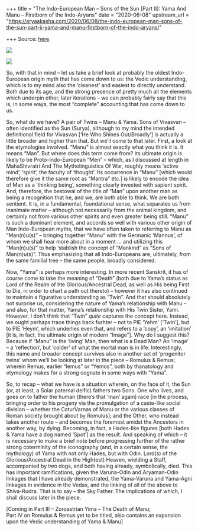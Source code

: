 +++
title = "The Indo-European Man – Sons of the Sun [Part II]: Yama And Manu – Firstborn of the Indo-Aryans"
date = "2020-06-08"
upstream_url = "https://aryaakasha.com/2020/06/08/the-indo-european-man-sons-of-the-sun-part-ii-yama-and-manu-firstborn-of-the-indo-aryans/"

+++
Source: [here](https://aryaakasha.com/2020/06/08/the-indo-european-man-sons-of-the-sun-part-ii-yama-and-manu-firstborn-of-the-indo-aryans/).



![](https://aryaakasha.files.wordpress.com/2020/06/manu-1.jpg)

![](https://aryaakasha.files.wordpress.com/2020/06/d9xzc8z-7323e6bb-1384-415a-ae03-16a7ec2736f1.jpg)

So, with that in mind – let us take a brief look at probably the oldest
Indo-European origin myth that has come down to us: the Vedic
understanding, which is to my mind also the ‘cleanest’ and easiest to
directly understand. Both due to its age, and the strong presence of
pretty much all the elements which underpin other, later iterations – we
can probably fairly say that this is, in some ways, the most “complete”
accounting that has come down to us.

So, what do we have? A pair of Twins – Manu & Yama. Sons of Vivasvan –
often identified as the Sun (Surya), although to my mind the intended
definitional field for Vivasvan \[‘He Who Shines Out/Broadly’\] is
actually a little broader and higher than that. But we’ll come to that
later. First, a look at the etymologies involved. “Manu” is almost
exactly what you think it is. It means “Man”. But where does this term
come from? Its ultimate origin is likely to be Proto-Indo-European “Men”
– which, as I discussed at length in MahaShivratri And The
Mytholinguistics Of War, roughly means ‘active mind’, ‘spirit’, the
faculty of ‘thought’. Its occurrence in “Manu” \[which would therefore
give it the same root as “Mantra” etc.\] is likely to encode the idea of
Man as a ‘thinking being’, something clearly invested with sapient
spirit. And, therefore, the bestowal of the title of “Man” upon another
man as being a recognition that he, and we, are both able to think. We
are both sentient. It is, in a fundamental, foundational sense, what
separates us from inanimate matter – although not necessarily from the
animal kingdom, and certainly not from various other spirits and even
greater being still. “Manu” is such a dominant element, and accords so
well with various other origin of Man Indo-European myths, that we have
often taken to referring to Manu as “Man(n)u(s)” – bringing together
“Manu” with the Germanic ‘Mannus’, of whom we shall hear more about in a
moment … and utilizing this “Man(n)u(s)” to help ‘stablish the concept
of “Mankind” as “Sons of Man(n)u(s)”. Thus emphasizing that all
Indo-Europeans are, ultimately, from the same familial tree – the same
people, broadly considered.

Now, “Yama” is perhaps more interesting. In more recent Sanskrit, it has
of course come to take the meaning of “Death” (both due to Yama’s status
as Lord of the Realm of hte Glorious/Ancestral Dead, as well as His
being First to Die, in order to chart a path out thereto) – however it
has also continued to maintain a figurative understanding as “Twin”. And
that should absolutely not surprise us, considering the nature of Yama’s
relationship with Manu – and also, for that matter, Yama’s relationship
with His Twin Sister, Yami. However, I don’t think that “Twin” *quite*
captures the concept here. Instead, we ought perhaps trace things back
furhter – not to PIE ‘Yehm’ \[‘Twin’\], but to PIE ‘Heym’, which
underlies even that, and refers to a ‘copy’, an ‘imitation’ \[it is, in
fact, the ultimate origin of modern “Image”\]. Why do I suggest this?
Because if “Manu” is the ‘living’ Man, then what is a Dead Man? An
‘image’ – a ‘reflection’, but ‘colder’ of what the mortal man is in
life. Interestingly, this name and broader concept survives also in
another set of ‘progenitor twins’ whom we’ll be looking at later in the
piece – Romulus & Remus; wherein Remus, earlier “Iemus” or “Yemos”, both
by thanatology and etymology makes for a strong cognate in some ways
with “Yama”.

So, to recap – what we have is a situation wherein, on the face of it,
the Sun (or, at least, a Solar paternal deific) fathers two Sons. One
who lives, and goes on to father the human (there’s that ‘man’ again)
race \[in the process, bringing order to his progeny via the
promulgation of a caste-like social division – whether the CaturVarnas
of Manu or the various classes of Roman society brought about by
Romulus\]; and the Other, who instead takes another route – and becomes
the foremost amidst the Ancestors in another way, by dying. Becoming, in
fact, a Hades-like figures \[both Hades & Yama have a dog named ‘Spot’\]
as the result. And speaking of which – it is necessary to make a brief
note before progressing further of the rather strong coterminity of the
iconography (and, in a certain sense, the mythology) of Yama with not
only Hades, but with Odin. Lord(s) of the Glorious/Ancestral Dead in the
High(est) Heaven, wielding a Staff, accompanied by two dogs, and both
having already, symbolically, died. This has important ramifications,
given the Varuna-Odin and Aryaman-Odin linkages that I have already
demonstrated, the Yama-Varuna and Yama-Agni linkages in evidence in the
Vedas, and the linking of all of the above to Shiva-Rudra. That is to
say – the Sky Father. The implications of which, I shall discuss later
in the piece.

\[Coming in Part III – Zoroastrian Yima – The Death of Manu;  
Part IV on Romulus & Remus yet to be titled, also contains an expansion
upon the Vedic understanding of Yama & Manu\]
